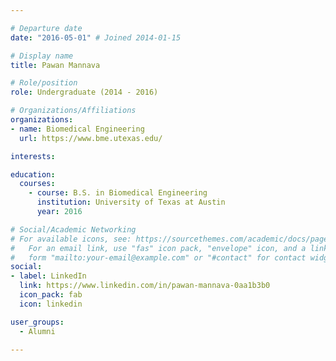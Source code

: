 ```yaml
---

# Departure date
date: "2016-05-01" # Joined 2014-01-15

# Display name
title: Pawan Mannava

# Role/position
role: Undergraduate (2014 - 2016)

# Organizations/Affiliations
organizations:
- name: Biomedical Engineering
  url: https://www.bme.utexas.edu/

interests:

education:
  courses:
    - course: B.S. in Biomedical Engineering
      institution: University of Texas at Austin
      year: 2016

# Social/Academic Networking
# For available icons, see: https://sourcethemes.com/academic/docs/page-builder/#icons
#   For an email link, use "fas" icon pack, "envelope" icon, and a link in the
#   form "mailto:your-email@example.com" or "#contact" for contact widget.
social:
- label: LinkedIn
  link: https://www.linkedin.com/in/pawan-mannava-0aa1b3b0
  icon_pack: fab
  icon: linkedin

user_groups:
  - Alumni

---
```

